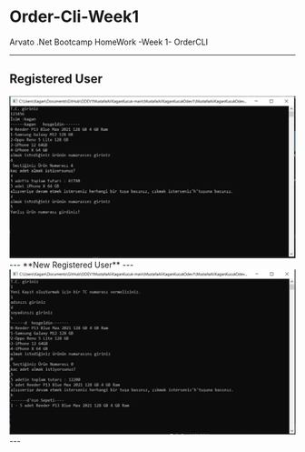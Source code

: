 # Order-Cli-Week1
Arvato .Net Bootcamp HomeWork -Week 1- OrderCLI

---
**Registered User**
---
<img src="https://raw.githubusercontent.com/malikagan48/Order-Cli-Week1/main/MustafaAliKaganKucukOdev1/Main/images/12.PNG">
---
**New Registered User**
---
<img src="https://raw.githubusercontent.com/malikagan48/Order-Cli-Week1/main/MustafaAliKaganKucukOdev1/Main/images/13.PNG">
---
